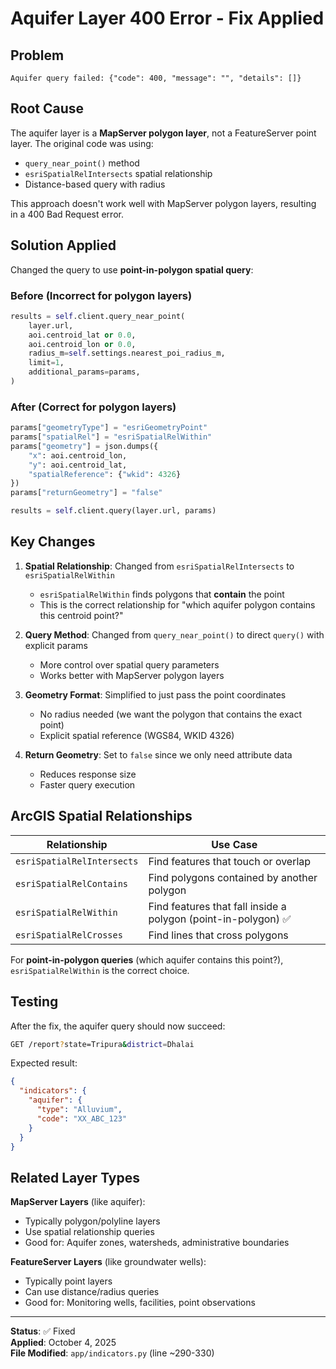 # Aquifer Layer 400 Error - Fix Applied

## Problem
```
Aquifer query failed: {"code": 400, "message": "", "details": []}
```

## Root Cause
The aquifer layer is a **MapServer polygon layer**, not a FeatureServer point layer. The original code was using:
- `query_near_point()` method
- `esriSpatialRelIntersects` spatial relationship
- Distance-based query with radius

This approach doesn't work well with MapServer polygon layers, resulting in a 400 Bad Request error.

## Solution Applied
Changed the query to use **point-in-polygon spatial query**:

### Before (Incorrect for polygon layers)
```python
results = self.client.query_near_point(
    layer.url,
    aoi.centroid_lat or 0.0,
    aoi.centroid_lon or 0.0,
    radius_m=self.settings.nearest_poi_radius_m,
    limit=1,
    additional_params=params,
)
```

### After (Correct for polygon layers)
```python
params["geometryType"] = "esriGeometryPoint"
params["spatialRel"] = "esriSpatialRelWithin"
params["geometry"] = json.dumps({
    "x": aoi.centroid_lon,
    "y": aoi.centroid_lat,
    "spatialReference": {"wkid": 4326}
})
params["returnGeometry"] = "false"

results = self.client.query(layer.url, params)
```

## Key Changes

1. **Spatial Relationship**: Changed from `esriSpatialRelIntersects` to `esriSpatialRelWithin`
   - `esriSpatialRelWithin` finds polygons that **contain** the point
   - This is the correct relationship for "which aquifer polygon contains this centroid point?"

2. **Query Method**: Changed from `query_near_point()` to direct `query()` with explicit params
   - More control over spatial query parameters
   - Works better with MapServer polygon layers

3. **Geometry Format**: Simplified to just pass the point coordinates
   - No radius needed (we want the polygon that contains the exact point)
   - Explicit spatial reference (WGS84, WKID 4326)

4. **Return Geometry**: Set to `false` since we only need attribute data
   - Reduces response size
   - Faster query execution

## ArcGIS Spatial Relationships

| Relationship | Use Case |
|--------------|----------|
| `esriSpatialRelIntersects` | Find features that touch or overlap |
| `esriSpatialRelContains` | Find polygons contained by another polygon |
| `esriSpatialRelWithin` | Find features that fall inside a polygon (point-in-polygon) ✅ |
| `esriSpatialRelCrosses` | Find lines that cross polygons |

For **point-in-polygon queries** (which aquifer contains this point?), `esriSpatialRelWithin` is the correct choice.

## Testing

After the fix, the aquifer query should now succeed:

```bash
GET /report?state=Tripura&district=Dhalai
```

Expected result:
```json
{
  "indicators": {
    "aquifer": {
      "type": "Alluvium",
      "code": "XX_ABC_123"
    }
  }
}
```

## Related Layer Types

**MapServer Layers** (like aquifer):
- Typically polygon/polyline layers
- Use spatial relationship queries
- Good for: Aquifer zones, watersheds, administrative boundaries

**FeatureServer Layers** (like groundwater wells):
- Typically point layers
- Can use distance/radius queries
- Good for: Monitoring wells, facilities, point observations

---

**Status**: ✅ Fixed  
**Applied**: October 4, 2025  
**File Modified**: `app/indicators.py` (line ~290-330)
